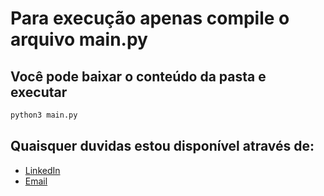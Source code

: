 # Para execução apenas compile o arquivo main.py

## Você pode baixar o conteúdo da pasta e executar
```sh
python3 main.py
```

## Quaisquer duvidas estou disponível através de:

- [LinkedIn](https://www.linkedin.com/in/jhonata-figueredo/)
- [Email](https://mailto:jhowfigueredo2@gmail.com)